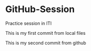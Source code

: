 # GitHub-Session
Practice session in ITI


This is my first commit from local files


This is my second commit from github
